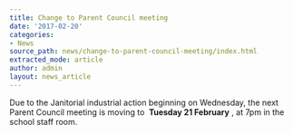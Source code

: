 ```yaml
---
title: Change to Parent Council meeting
date: '2017-02-20'
categories:
- News
source_path: news/change-to-parent-council-meeting/index.html
extracted_mode: article
author: admin
layout: news_article
---
```

Due to the Janitorial industrial action beginning on Wednesday, the next Parent Council meeting is moving to&nbsp; **Tuesday 21 February** , at 7pm in the school staff room.
